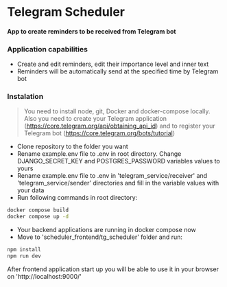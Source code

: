 # Telegram Scheduler
#### App to create reminders to be received from Telegram bot

### Application capabilities

- Create and edit reminders, edit their importance level and inner text
- Reminders will be automatically send at the specified time by Telegram bot

### Instalation
> You need to install node, git, Docker and docker-compose locally. Also you need to create your Telegram application (https://core.telegram.org/api/obtaining_api_id) and to register your Telegram bot (https://core.telegram.org/bots/tutorial)

- Clone repository to the folder you want
- Rename example.env file to .env in root directory. Change DJANGO_SECRET_KEY and POSTGRES_PASSWORD variables values to yours
- Rename example.env file to .env in 'telegram_service/receiver' and 'telegram_service/sender' directories and fill in the variable values with your data
- Run following commands in root directory:
```sh
docker compose build
docker compose up -d
```
- Your backend applications are running in docker compose now
- Move to 'scheduler_frontend/tg_scheduler' folder and run:
```sh
npm install
npm run dev
```
After frontend application start up you will be able to use it in your browser on 'http://localhost:9000/'
